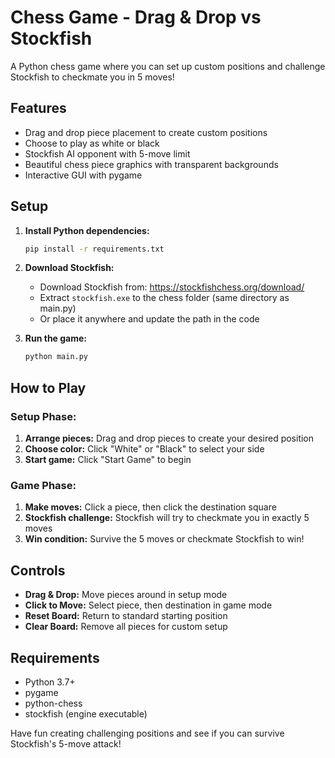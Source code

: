 # Chess Game - Drag & Drop vs Stockfish

A Python chess game where you can set up custom positions and challenge Stockfish to checkmate you in 5 moves!

## Features
- Drag and drop piece placement to create custom positions
- Choose to play as white or black
- Stockfish AI opponent with 5-move limit
- Beautiful chess piece graphics with transparent backgrounds
- Interactive GUI with pygame

## Setup

1. **Install Python dependencies:**
   ```bash
   pip install -r requirements.txt
   ```

2. **Download Stockfish:**
   - Download Stockfish from: https://stockfishchess.org/download/
   - Extract `stockfish.exe` to the chess folder (same directory as main.py)
   - Or place it anywhere and update the path in the code

3. **Run the game:**
   ```bash
   python main.py
   ```

## How to Play

### Setup Phase:
1. **Arrange pieces:** Drag and drop pieces to create your desired position
2. **Choose color:** Click "White" or "Black" to select your side
3. **Start game:** Click "Start Game" to begin

### Game Phase:
1. **Make moves:** Click a piece, then click the destination square
2. **Stockfish challenge:** Stockfish will try to checkmate you in exactly 5 moves
3. **Win condition:** Survive the 5 moves or checkmate Stockfish to win!

## Controls
- **Drag & Drop:** Move pieces around in setup mode
- **Click to Move:** Select piece, then destination in game mode
- **Reset Board:** Return to standard starting position
- **Clear Board:** Remove all pieces for custom setup

## Requirements
- Python 3.7+
- pygame
- python-chess
- stockfish (engine executable)

Have fun creating challenging positions and see if you can survive Stockfish's 5-move attack!

